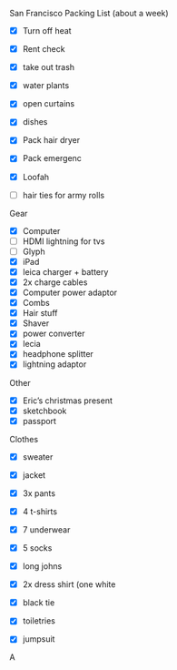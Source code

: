 San Francisco Packing List
(about a week)

- [x] Turn off heat
- [x] Rent check
- [x] take out trash
- [x] water plants
- [x] open curtains
- [x] dishes
- [x] Pack hair dryer
- [x] Pack emergenc
- [x] Loofah
- [ ] hair ties for army rolls



Gear
- [x] Computer
- [ ] HDMI lightning for tvs
- [ ] Glyph
- [x] iPad
- [x] leica charger + battery
- [x] 2x charge cables
- [x] Computer power adaptor
- [x] Combs
- [x] Hair stuff
- [x] Shaver
- [x] power converter
- [x] lecia
- [x] headphone splitter
- [x] lightning adaptor

Other
- [x] Eric’s christmas present
- [x] sketchbook
- [x] passport

Clothes
- [x] sweater
- [x] jacket
- [x] 3x pants
- [x] 4 t-shirts
- [x] 7 underwear
- [x] 5 socks
- [x] long johns
- [x] 2x dress shirt (one white
- [x] black tie
- [x] toiletries
- [x] jumpsuit




A
